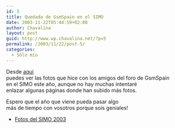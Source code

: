 ```yaml
---
id: 5
title: Quedada de GsmSpain en el SIMO
date: 2003-11-22T05:44:59+02:00
author: Chavalina
layout: post
guid: http://www.wp.chavalina.net/?p=5
permalink: /2003/11/22/post-5/
categories:
  - Sólo mío
---
```

<p align="left">
  Desde <a href="galerias/simo2003/thumbs.htm" target="_blank">aqu&iacute;</a><br /> puedes ver las fotos que hice con los amigos del foro de GsmSpain<br /> en el SIMO este a&ntilde;o, aunque no hay muchas intentaré<br /> enlazar algunas páginas donde han subido más fotos.
</p>

<p align="left">
  Espero que el a&ntilde;o que viene pueda pasar algo<br /> más de tiempo con vosotros porque sois geniales!
</p>

  * <a href="galerias/simo2003/thumbs.htm" target="_blank">Fotos del SIMO 2003</a>